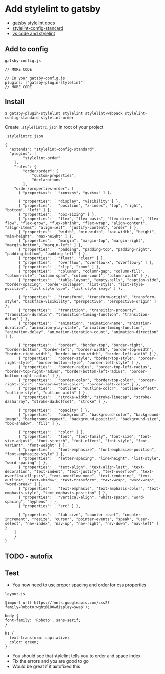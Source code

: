 # Add stylelint to gatsby
* [gatsby stylelint docs](https://www.gatsbyjs.org/packages/gatsby-plugin-stylelint/)
* [stylelint-config-standard](https://github.com/stylelint/stylelint-config-standard)
* [vs code and stylelint](https://github.com/stylelint/vscode-stylelint/issues/35)

## Add to config
`gatsby-config.js`

```
// MORE CODE

// In your gatsby-config.js
plugins: ["gatsby-plugin-stylelint"]
// MORE CODE
```

## Install
`$ gatsby-plugin-stylelint stylelint stylelint-webpack stylelint-config-standard stylelint-order`

Create `.stylelintrc.json` in root of your project

`.stylelintrc.json`

```
{
  "extends": "stylelint-config-standard",
  "plugins": [
        "stylelint-order"
    ],
    "rules": {
        "order/order": [
            "custom-properties",
            "declarations"
        ],
    "order/properties-order": [
      { "properties": [ "content", "quotes" ] },

      { "properties": [ "display", "visibility" ] },
      { "properties": [ "position", "z-index", "top", "right", "bottom", "left" ] },
      { "properties": [ "box-sizing" ] },
      { "properties": [ "flex", "flex-basis", "flex-direction", "flex-flow", "flex-grow", "flex-shrink", "flex-wrap", "align-content", "align-items", "align-self", "justify-content", "order" ] },
      { "properties": [ "width", "min-width", "max-width", "height", "min-height", "max-height" ] },
      { "properties": [ "margin", "margin-top", "margin-right", "margin-bottom", "margin-left" ] },
      { "properties": [ "padding", "padding-top", "padding-right", "padding-bottom", "padding-left" ] },
      { "properties": [ "float", "clear" ] },
      { "properties": [ "overflow", "overflow-x", "overflow-y" ] },
      { "properties": [ "clip", "zoom" ] },
      { "properties": [ "columns", "column-gap", "column-fill", "column-rule", "column-span", "column-count", "column-width" ] },
      { "properties": [ "table-layout", "empty-cells", "caption-side", "border-spacing", "border-collapse", "list-style", "list-style-position", "list-style-type", "list-style-image" ] },

      { "properties": [ "transform", "transform-origin", "transform-style", "backface-visibility", "perspective", "perspective-origin" ] },
      { "properties": [ "transition", "transition-property", "transition-duration", "transition-timing-function", "transition-delay" ] },
      { "properties": [ "animation", "animation-name", "animation-duration", "animation-play-state", "animation-timing-function", "animation-delay", "animation-iteration-count", "animation-direction" ] },

      { "properties": [ "border", "border-top", "border-right", "border-bottom", "border-left", "border-width", "border-top-width", "border-right-width", "border-bottom-width", "border-left-width" ] },
      { "properties": [ "border-style", "border-top-style", "border-right-style", "border-bottom-style", "border-left-style" ] },
      { "properties": [ "border-radius", "border-top-left-radius", "border-top-right-radius", "border-bottom-left-radius", "border-bottom-right-radius" ] },
      { "properties": [ "border-color", "border-top-color", "border-right-color", "border-bottom-color", "border-left-color" ] },
      { "properties": [ "outline", "outline-color", "outline-offset", "outline-style", "outline-width" ] },
      { "properties": [ "stroke-width", "stroke-linecap", "stroke-dasharray", "stroke-dashoffset", "stroke" ] },

      { "properties": [ "opacity" ] },
      { "properties": [ "background", "background-color", "background-image", "background-repeat", "background-position", "background-size", "box-shadow", "fill" ] },

      { "properties": [ "color" ] },
      { "properties": [ "font", "font-family", "font-size", "font-size-adjust", "font-stretch", "font-effect", "font-style", "font-variant", "font-weight" ] },
      { "properties": [ "font-emphasize", "font-emphasize-position", "font-emphasize-style" ] },
      { "properties": [ "letter-spacing", "line-height", "list-style", "word-spacing" ] },
      { "properties": [ "text-align", "text-align-last", "text-decoration", "text-indent", "text-justify", "text-overflow", "text-overflow-ellipsis", "text-overflow-mode", "text-rendering", "text-outline", "text-shadow", "text-transform", "text-wrap", "word-wrap", "word-break" ] },
      { "properties": [ "text-emphasis", "text-emphasis-color", "text-emphasis-style", "text-emphasis-position" ] },
      { "properties": [ "vertical-align", "white-space", "word-spacing", "hyphens" ] },
      { "properties": [ "src" ] },

      { "properties": [ "tab-size", "counter-reset", "counter-increment", "resize", "cursor", "pointer-events", "speak", "user-select", "nav-index", "nav-up", "nav-right", "nav-down", "nav-left" ] }
    ]
    }
}
```

## TODO - autofix

## Test
* You now need to use proper spacing and order for css properties

`layout.js`

```
@import url('https://fonts.googleapis.com/css2?family=Roboto:wght@100&display=swap');

body {
font-family: 'Roboto', sans-serif;
}

h1 {
  text-transform: capitalize;
  color: green;
}
```

* You should see that stylelint tells you to order and space index
* Fix the errors and you are good to go
* Would be great if it autofixed this

